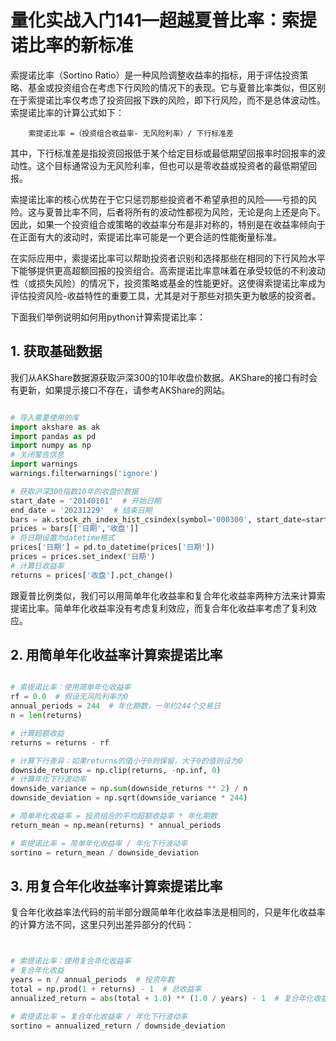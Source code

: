 # 量化实战入门141—超越夏普比率：索提诺比率的新标准 


索提诺比率（Sortino Ratio）是一种风险调整收益率的指标，用于评估投资策略、基金或投资组合在考虑下行风险的情况下的表现。它与夏普比率类似，但区别在于索提诺比率仅考虑了投资回报下跌的风险，即下行风险，而不是总体波动性。
索提诺比率的计算公式如下：

        索提诺比率 =（投资组合收益率- 无风险利率）/ 下行标准差

其中，下行标准差是指投资回报低于某个给定目标或最低期望回报率时回报率的波动性。这个目标通常设为无风险利率，但也可以是零收益或投资者的最低期望回报。


索提诺比率的核心优势在于它只惩罚那些投资者不希望承担的风险——亏损的风险。这与夏普比率不同，后者将所有的波动性都视为风险，无论是向上还是向下。因此，如果一个投资组合或策略的收益率分布是非对称的，特别是在收益率倾向于在正面有大的波动时，索提诺比率可能是一个更合适的性能衡量标准。


在实际应用中，索提诺比率可以帮助投资者识别和选择那些在相同的下行风险水平下能够提供更高超额回报的投资组合。高索提诺比率意味着在承受较低的不利波动性（或损失风险）的情况下，投资策略或基金的性能更好。这使得索提诺比率成为评估投资风险-收益特性的重要工具，尤其是对于那些对损失更为敏感的投资者。


下面我们举例说明如何用python计算索提诺比率：


## 1. 获取基础数据

我们从AKShare数据源获取沪深300的10年收盘价数据。AKShare的接口有时会有更新，如果提示接口不存在，请参考AKShare的网站。

```python 

# 导入需要使用的库
import akshare as ak
import pandas as pd
import numpy as np
# 关闭警告信息
import warnings
warnings.filterwarnings('ignore')

# 获取沪深300指数10年的收盘价数据
start_date = '20140101'  # 开始日期
end_date = '20231229'  # 结束日期
bars = ak.stock_zh_index_hist_csindex(symbol='000300', start_date=start_date, end_date=end_date)
prices = bars[['日期','收盘']]
# 将日期设置为datetime格式
prices['日期'] = pd.to_datetime(prices['日期'])
prices = prices.set_index('日期')
# 计算日收益率
returns = prices['收盘'].pct_change()

```

跟夏普比例类似，我们可以用简单年化收益率和复合年化收益率两种方法来计算索提诺比率。简单年化收益率没有考虑复利效应，而复合年化收益率考虑了复利效应。


## 2. 用简单年化收益率计算索提诺比率

```python 

# 索提诺比率：使用简单年化收益率
rf = 0.0  # 假设无风险利率为0
annual_periods = 244  # 年化期数，一年约244个交易日
n = len(returns)

# 计算超额收益
returns = returns - rf

# 计算下行差异：如果returns的值小于0则保留，大于0的值则设为0
downside_returns = np.clip(returns, -np.inf, 0)
# 计算年化下行波动率
downside_variance = np.sum(downside_returns ** 2) / n
downside_deviation = np.sqrt(downside_variance * 244)

# 简单年化收益率 = 投资组合的平均超额收益率 * 年化期数
return_mean = np.mean(returns) * annual_periods

# 索提诺比率 = 简单年化收益率 / 年化下行波动率
sortino = return_mean / downside_deviation

```

## 3. 用复合年化收益率计算索提诺比率

复合年化收益率法代码的前半部分跟简单年化收益率法是相同的，只是年化收益率的计算方法不同，这里只列出差异部分的代码：

```python 


# 索提诺比率：使用复合年化收益率
# 复合年化收益
years = n / annual_periods  # 投资年数
total = np.prod(1 + returns) - 1  # 总收益率
annualized_return = abs(total + 1.0) ** (1.0 / years) - 1  # 复合年化收益率

# 索提诺比率 = 复合年化收益率 / 年化下行波动率
sortino = annualized_return / downside_deviation

```

